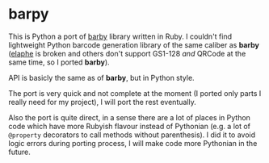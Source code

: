 # barpy #

This is Python a port of [barby][] library written in Ruby. I couldn't find
lightweight Python barcode generation library of the same caliber as **barby**
([elaphe][] is broken and others don't support GS1-128 *and* QRCode at the same
time, so I ported **barby**).

[barby]: http://toreto.re/barby/
[elaphe]: http://code.google.com/p/elaphe/

API is basicly the same as of **barby**, but in Python style.

The port is very quick and not complete at the moment (I ported only parts
I really need for my project), I will port the rest eventually.

Also the port is quite direct, in a sense there are a lot of places in Python
code which have more Rubyish flavour instead of Pythonian (e.g. a lot of
`@property` decorators to call methods without parenthesis). I did it to avoid
logic errors during porting process, I will make code more Pythonian in the
future.
